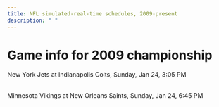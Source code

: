 ```yaml
---
title: NFL simulated-real-time schedules, 2009-present
description: " "
---
```


# Game info for 2009 championship

New York Jets at Indianapolis Colts, Sunday, Jan 24, 3:05 PM

<br/>Minnesota Vikings at New Orleans Saints, Sunday, Jan 24, 6:45 PM

